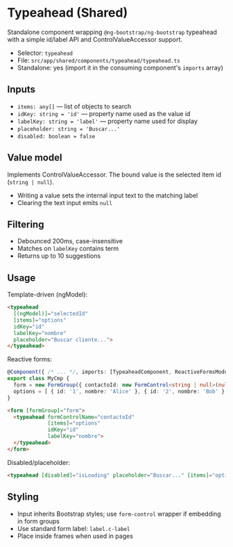 # Typeahead (Shared)

Standalone component wrapping `@ng-bootstrap/ng-bootstrap` typeahead with a simple id/label API and ControlValueAccessor support.

- Selector: `typeahead`
- File: `src/app/shared/components/typeahead/typeahead.ts`
- Standalone: yes (import it in the consuming component's `imports` array)

## Inputs

- `items: any[]` — list of objects to search
- `idKey: string = 'id'` — property name used as the value id
- `labelKey: string = 'label'` — property name used for display
- `placeholder: string = 'Buscar...'`
- `disabled: boolean = false`

## Value model

Implements ControlValueAccessor. The bound value is the selected item id (`string | null`).

- Writing a value sets the internal input text to the matching label
- Clearing the text input emits `null`

## Filtering

- Debounced 200ms, case-insensitive
- Matches on `labelKey` contains term
- Returns up to 10 suggestions

## Usage

Template-driven (ngModel):
```html
<typeahead
  [(ngModel)]="selectedId"
  [items]="options"
  idKey="id"
  labelKey="nombre"
  placeholder="Buscar cliente...">
</typeahead>
```

Reactive forms:
```ts
@Component({ /* ... */, imports: [TypeaheadComponent, ReactiveFormsModule] })
export class MyCmp {
  form = new FormGroup({ contactoId: new FormControl<string | null>(null) });
  options = [ { id: '1', nombre: 'Alice' }, { id: '2', nombre: 'Bob' } ];
}
```
```html
<form [formGroup]="form">
  <typeahead formControlName="contactoId"
             [items]="options"
             idKey="id"
             labelKey="nombre">
  </typeahead>
</form>
```

Disabled/placeholder:
```html
<typeahead [disabled]="isLoading" placeholder="Buscar..." [items]="options"></typeahead>
```

## Styling

- Input inherits Bootstrap styles; use `form-control` wrapper if embedding in form groups
- Use standard form label: `label.c-label`
- Place inside frames when used in pages
